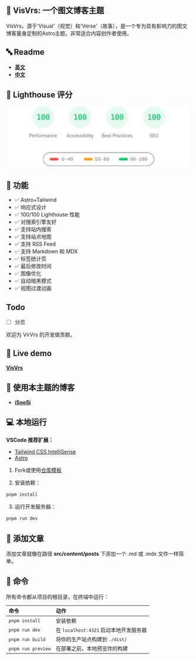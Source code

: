 
## 🚀 VisVrs: 一个图文博客主题

VisVrs，源于'Visual'（视觉）和'Verse'（故事），是一个专为具有影响力的图文博客量身定制的Astro主题，非常适合内容创作者使用。


## 🔤 Readme

- [**英文**](https://github.com/isooosi/VisVrs/blob/main/README.md)
- [**中文**](https://github.com/isooosi/VisVrs/blob/main/README.zh.md)

## 💯 Lighthouse 评分

<p align="center">
  <a href="https://pagespeed.web.dev/analysis/https-visvrs-vercel-app/iv2xknok2a?form_factor=mobile">
    <img width="510" alt="Visvrs Lighthouse 评分" src="public/visvrs-lighthouse-score.svg">
  <a>
</p>

## 🎉 功能

- ✅ Astro+Tailwind
- ✅ 响应式设计
- ✅ 100/100 Lighthouse 性能
- ✅ 对搜索引擎友好
- ✅ 支持站内搜索
- ✅ 支持站点地图
- ✅ 支持 RSS Feed
- ✅ 支持 Markdown 和 MDX
- ✅ 标签统计页
- ✅ 最后修改时间
- ✅ 图像优化
- ✅ 自动暗黑模式
- ✅ 视图过渡动画

## Todo

- [ ] 分页

欢迎为 VirVrs 的开发做贡献。

## 🎡 Live demo

[**VisVrs**](visvrs.vercel.app)

## 👬 使用本主题的博客

- [**iSooSi**](https://isoosi.xyz)

## 💻 本地运行

**VSCode 推荐扩展：**

- [Tailwind CSS IntelliSense](https://marketplace.visualstudio.com/items?itemName=bradlc.vscode-tailwindcss)
- [Astro](https://marketplace.visualstudio.com/items?itemName=astro-build.astro-vscode)

1. Fork或使用[仓库模板](https://github.com/isooosi/VisVrs)

2. 安装依赖：

```bash
pnpm install
```

3. 运行开发服务器：

```bash
pnpm run dev
```

## 📄 添加文章

添加文章就像在路径 **src/content/posts** 下添加一个 .md 或 .mdx 文件一样简单。

## 🧞 命令

所有命令都从项目的根目录，在终端中运行：

| 命令               | 动作                                         |
| :----------------- | :------------------------------------------- |
| `pnpm install`     | 安装依赖                                      |
| `pnpm run dev`     | 在 `localhost:4321` 启动本地开发服务器        |
| `pnpm run build`   | 将你的生产站点构建到 `./dist/`               |
| `pnpm run preview` | 在部署之前，本地预览你的构建                 |
